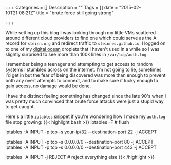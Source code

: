 +++
Categories = []
Description = ""
Tags = []
date = "2015-02-10T21:08:21Z"
title = "brute force still going strong"

+++

While setting up this blog I was looking through my little VMs scattered around
different cloud providers to find one which could serve as the A record for
`steinn.org` and redirect traffic to `steinnes.github.io`.  I logged on to one of my
<a href="https://www.digitalocean.com">digital ocean</a> droplets that I haven't used in
a while so I was slightly surprised to see more than 100k lines in `/var/log/auth.log`.

<script type="text/javascript" src="https://asciinema.org/a/16270.js" id="asciicast-16270" async></script>

I remember being a teenager and attempting to get access to random systems
I stumbled across on the internet.  I'm not going to lie, sometimes I'd get in
but the fear of being discovered was more than enough to prevent both any overt
attempts to connect, and to make sure if lucky enough to gain access, no damage
would be done.

I have the distinct feeling something has changed since the late 90's when I
was pretty much convinced that brute force attacks were just a stupid way to
get caught.

Here's a little `iptables` snippet if you're wondering how I made my `auth.log`
file stop growing:
{{< highlight bash >}}
iptables -F  # flush

iptables -A INPUT -p tcp -s your-ip/32 --destination-port 22 -j ACCEPT

iptables -A INPUT -p tcp -s 0.0.0.0/0 --destination-port 80 -j ACCEPT
iptables -A INPUT -p tcp -s 0.0.0.0/0 --destination-port 443 -j ACCEPT

iptables -A INPUT -j REJECT  # reject everything else
{{< /highlight >}}
